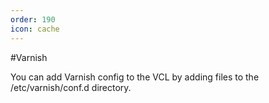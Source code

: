 ```yaml
---
order: 190
icon: cache
---
```


#Varnish

You can add Varnish config to the VCL by adding files to the /etc/varnish/conf.d directory.
